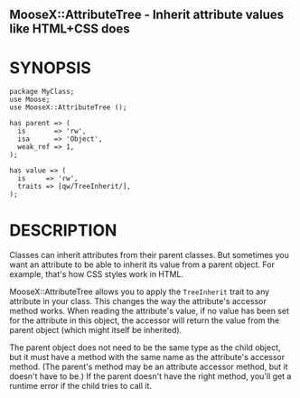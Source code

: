 MooseX::AttributeTree - Inherit attribute values like HTML+CSS does
-------------------------------------------------------------------

SYNOPSIS
========

    package MyClass;
    use Moose;
    use MooseX::AttributeTree ();

    has parent => (
      is       => 'rw',
      isa      => 'Object',
      weak_ref => 1,
    );

    has value => (
      is     => 'rw',
      traits => [qw/TreeInherit/],
    );

DESCRIPTION
===========

Classes can inherit attributes from their parent classes.  But
sometimes you want an attribute to be able to inherit its value from a
parent object.  For example, that's how CSS styles work in HTML.

MooseX::AttributeTree allows you to apply the `TreeInherit` trait to
any attribute in your class.  This changes the way the attribute's
accessor method works.  When reading the attribute's value, if no
value has been set for the attribute in this object, the accessor will
return the value from the parent object (which might itself be
inherited).

The parent object does not need to be the same type as the child
object, but it must have a method with the same name as the
attribute's accessor method.  (The parent's method may be an attribute
accessor method, but it doesn't have to be.)  If the parent doesn't
have the right method, you'll get a runtime error if the child tries
to call it.
